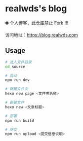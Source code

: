 # realwds's blog

⛔ 个人博客，此仓库禁止 Fork !!!

访问地址：https://blog.realwds.com

## Usage

``` sh
# 进入文件目录
cd source

# 启动
npm run dev

# 新建文件夹
hexo new page <文件夹名称>

# 新建文件
hexo new <文章标题>

# 部署
npm run build

# 提交
npm run upload <提交信息说明>
```
